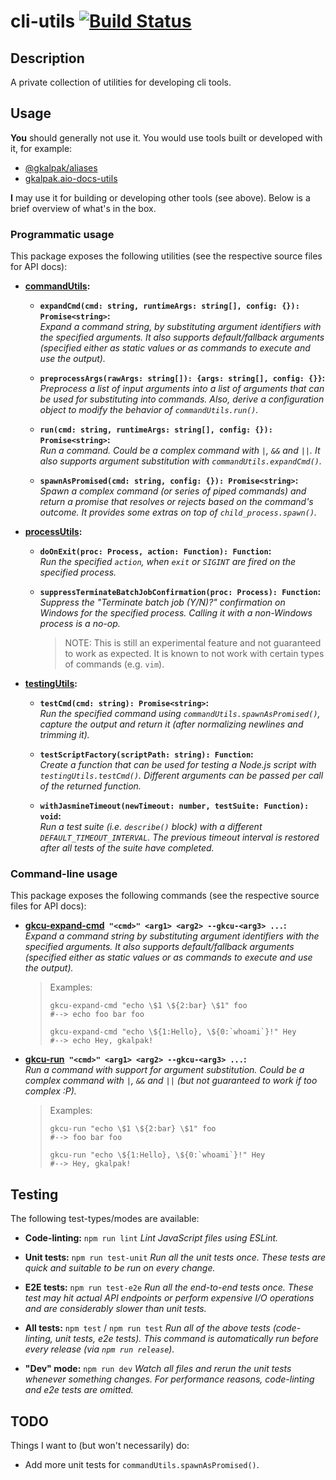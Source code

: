 # cli-utils [![Build Status][build-status-image]][build-status]

## Description

A private collection of utilities for developing cli tools.

## Usage

**You** should generally not use it. You would use tools built or developed with it, for example:

- [@gkalpak/aliases][aliases]
- [gkalpak.aio-docs-utils][aio-docs-utils]

**I** may use it for building or developing other tools (see above). Below is a brief overview of
what's in the box.

### Programmatic usage

This package exposes the following utilities (see the respective source files for API docs):

- **[commandUtils][lib-command-utils]:**

  - **`expandCmd(cmd: string, runtimeArgs: string[], config: {}): Promise<string>`:**<br />
    _Expand a command string, by substituting argument identifiers with the specified arguments. It
    also supports default/fallback arguments (specified either as static values or as commands to
    execute and use the output)._

  - **`preprocessArgs(rawArgs: string[]): {args: string[], config: {}}`:**<br />
    _Preprocess a list of input arguments into a list of arguments that can be used for
    substituting into commands. Also, derive a configuration object to modify the behavior of
    `commandUtils.run()`._

  - **`run(cmd: string, runtimeArgs: string[], config: {}): Promise<string>`:**<br />
    _Run a command. Could be a complex command with `|`, `&&` and `||`. It also supports argument
    substitution with `commandUtils.expandCmd()`._

  - **`spawnAsPromised(cmd: string, config: {}): Promise<string>`:**<br />
    _Spawn a complex command (or series of piped commands) and return a promise that resolves or
    rejects based on the command's outcome. It provides some extras on top of
    `child_process.spawn()`._

- **[processUtils][lib-process-utils]:**

  - **`doOnExit(proc: Process, action: Function): Function`:**<br />
    _Run the specified `action`, when `exit` or `SIGINT` are fired on the specified process._

  - **`suppressTerminateBatchJobConfirmation(proc: Process): Function`:**<br />
    _Suppress the "Terminate batch job (Y/N)?" confirmation on Windows for the specified process.
    Calling it with a non-Windows process is a no-op._
    > NOTE: This is still an experimental feature and not guaranteed to work as expected.
    >       It is known to not work with certain types of commands (e.g. `vim`).

- **[testingUtils][lib-testing-utils]:**

  - **`testCmd(cmd: string): Promise<string>`:**<br />
    _Run the specified command using `commandUtils.spawnAsPromised()`, capture the output and return
    it (after normalizing newlines and trimming it)._

  - **`testScriptFactory(scriptPath: string): Function`:**<br />
    _Create a function that can be used for testing a Node.js script with `testingUtils.testCmd()`.
    Different arguments can be passed per call of the returned function._

  - **`withJasmineTimeout(newTimeout: number, testSuite: Function): void`:**<br />
    _Run a test suite (i.e. `describe()` block) with a different `DEFAULT_TIMEOUT_INTERVAL`. The
    previous timeout interval is restored after all tests of the suite have completed._

### Command-line usage

This package exposes the following commands (see the respective source files for API docs):

- **[gkcu-expand-cmd][bin-expand-cmd]` "<cmd>" <arg1> <arg2> --gkcu-<arg3> ...`:**<br />
  _Expand a command string by substituting argument identifiers with the specified arguments. It
  also supports default/fallback arguments (specified either as static values or as commands to
  execute and use the output)._
  > Examples:
  > ```
  > gkcu-expand-cmd "echo \$1 \${2:bar} \$1" foo
  > #--> echo foo bar foo
  >
  > gkcu-expand-cmd "echo \${1:Hello}, \${0:`whoami`}!" Hey
  > #--> echo Hey, gkalpak!
  > ```

- **[gkcu-run][bin-run]` "<cmd>" <arg1> <arg2> --gkcu-<arg3> ...`:**<br />
  _Run a command with support for argument substitution. Could be a complex command with `|`, `&&`
  and `||` (but not guaranteed to work if too complex :P)._
  > Examples:
  > ```
  > gkcu-run "echo \$1 \${2:bar} \$1" foo
  > #--> foo bar foo
  >
  > gkcu-run "echo \${1:Hello}, \${0:`whoami`}!" Hey
  > #--> Hey, gkalpak!
  > ```

## Testing

The following test-types/modes are available:

- **Code-linting:** `npm run lint`
  _Lint JavaScript files using ESLint._

- **Unit tests:** `npm run test-unit`
  _Run all the unit tests once. These tests are quick and suitable to be run on every change._

- **E2E tests:** `npm run test-e2e`
  _Run all the end-to-end tests once. These test may hit actual API endpoints or perform expensive
  I/O operations and are considerably slower than unit tests._

- **All tests:** `npm test` / `npm run test`
  _Run all of the above tests (code-linting, unit tests, e2e tests). This command is automatically
  run before every release (via `npm run release`)._

- **"Dev" mode:** `npm run dev`
  _Watch all files and rerun the unit tests whenever something changes. For performance reasons,
  code-linting and e2e tests are omitted._

## TODO

Things I want to (but won't necessarily) do:

- Add more unit tests for `commandUtils.spawnAsPromised()`.


[aio-docs-utils]: https://marketplace.visualstudio.com/items?itemName=gkalpak.aio-docs-utils
[aliases]: https://www.npmjs.com/package/@gkalpak/aliases
[bin-expand-cmd]: src/bin/expand-cmd.ts
[bin-run]: src/bin/run.ts
[build-status]: https://travis-ci.org/gkalpak/cli-utils
[build-status-image]: https://travis-ci.org/gkalpak/cli-utils.svg?branch=master
[lib-command-utils]: src/lib/command-utils.ts
[lib-process-utils]: src/lib/process-utils.ts
[lib-testing-utils]: src/lib/testing-utils.ts
